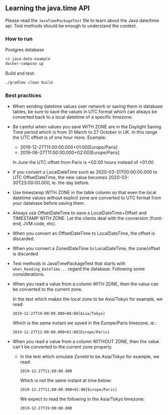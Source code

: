 ## Learning the java.time API

Please read the `JavaTimePackageTest` file to learn about the Java date/time api. 
Test methods should be enough to understand the context.

### How to run

Postgres database
```bash
cd java-date-example
docker-compose up
```
Build and test:
```bash
./gradlew clean build
```

### Best practices

* When sending datetime values over network or saving them in database tables, be sure to save the values in UTC 
format which can always be converted back to a local datetime of a specific timezone. 

* Be careful when values you save WITH ZONE are in the Daylight Saving Time period
 which is from 31 March to 27 October in UK.
 In this range the UTC offset is of one hour more.
 Example:
   * 2019-12-27T11:00:00.000+01:00[Europe/Paris]
   * 2019-06-27T11:00:00.000+02:00[Europe/Paris]
 
   In June the UTC offset from Paris is +02:00 hours instead of +01:00

* If you convert a LocalDateTime such as 2020-03-31T00:00:00.000 to UTC OffsetDateTime, the new value becomes 2020-03-30T23:00:00.000, ie. the day before.


* Use timestamp WITH ZONE in the table column so that even the local datetime values without explicit zone are 
converted to UTC format from your database before saving them.
 
* Always use OffsetDateTime to save a LocalDateTime+Offset and TIMESTAMP WITH ZONE.
Let the clients deal with the conversion (front-end, JVM code, etc).
   
* When you convert an OffsetDateTime to LocalDateTime, the offset is discarded.

* When you convert a ZonedDateTime to LocalDateTime, the zone/offset is discarded

* Test methods in JavaTimePackageTest that starts with `when_Reading_DateTime...` regard
the database. Following some considerations.

* When you read a value from a column WITH ZONE, then the value can be converted to 
the current zone. 
  
    In the test which makes the local zone to be Asia/Tokyo for example, we read:
    ```
    2019-12-27T19:00:00.000+08:00[Asia/Tokyo]
    ```
    Which is the same instant we saved in the Europe/Paris timezone, ie.:
    ```
    2019-12-27T11:00:00.000+01:00[Europe/Paris]
    ```

* When you read a value from a column WITHOUT ZONE, then the value can't be converted to 
the current zone properly. 
  
  * In the test which simulate ZoneId to be Asia/Tokyo for example, we read:
    ```
    2019-12-27T11:00:00.000
    ```
    Which is not the same instant at time below:
    ```
    2019-12-27T11:00:00.000+01:00[Europe/Paris]
    ```
    We expect to read the following in the Asia/Tokyo timezone:
    ```
    2019-12-27T19:00:00.000
    ```
